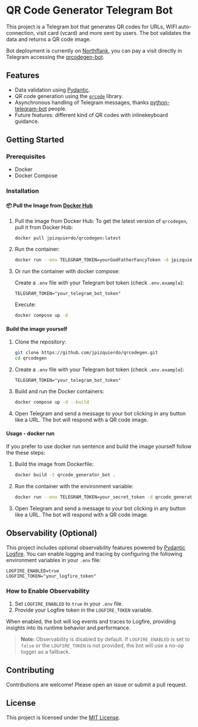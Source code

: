 # QR Code Generator Telegram Bot

This project is a Telegram bot that generates QR codes for URLs, WIFI auto-connection, visit card (vcard) and more sent by users. The bot validates the data and returns a QR code image.

Bot deployment is currently on [Northflank](https://northflank.com), you can pay a visit directly in Telegram accessing the [qrcodegen-bot](https://t.me/qrcode_generator_jpizquierdo_bot).

## Features

- Data validation using [Pydantic](https://github.com/pydantic/pydantic).
- QR code generation using the [`qrcode`](https://github.com/lincolnloop/python-qrcode) library.
- Asynchronous handling of Telegram messages, thanks [python-telegram-bot](https://github.com/python-telegram-bot/python-telegram-bot) people.
- Future features: different kind of QR codes with inlinekeyboard guidance.

## Getting Started

### Prerequisites

- Docker
- Docker Compose

### Installation
#### 📦 Pull the Image from [Docker Hub](https://hub.docker.com/r/jpizquierdo/qrcodegen)

1. Pull the image from Docker Hub:
To get the latest version of `qrcodegen`, pull it from Docker Hub:  
    ```sh
    docker pull jpizquierdo/qrcodegen:latest
    ```
2. Run the container:
    ```sh
    docker run --env TELEGRAM_TOKEN=yourGodFatherFancyToken -d jpizquierdo/qrcodegen:latest
    ```
3. Or run the container with docker compose:

    Create a `.env` file with your Telegram bot token (check `.env.example`):

    ```env
    TELEGRAM_TOKEN="your_telegram_bot_token"
    ```
    Execute:
    ```sh
    docker compose up -d
    ```
#### Build the image yourself
1. Clone the repository:

    ```sh
    git clone https://github.com/jpizquierdo/qrcodegen.git
    cd qrcodegen
    ```

2. Create a `.env` file with your Telegram bot token (check `.env.example`):

    ```env
    TELEGRAM_TOKEN="your_telegram_bot_token"
    ```

3. Build and run the Docker containers:

    ```sh
    docker compose up -d --build
    ```

4. Open Telegram and send a message to your bot clicking in any button like a URL. The bot will respond with a QR code image.

#### Usage - docker run
If you prefer to use docker run sentence and build the image yourself follow the these steps:
1. Build the image from Dockerfile:
    ```sh
    docker build -t qrcode_generator_bot .
    ```
2. Run the container with the environment variable:
    ```sh
    docker run --env TELEGRAM_TOKEN=your_secret_token -d qrcode_generator_bot
    ```
3. Open Telegram and send a message to your bot clicking in any button like a URL. The bot will respond with a QR code image.

## Observability (Optional)

This project includes optional observability features powered by [Pydantic Logfire](https://logfire.pydantic.dev/docs/). You can enable logging and tracing by configuring the following environment variables in your `.env` file:

```env
LOGFIRE_ENABLED=true
LOGFIRE_TOKEN="your_logfire_token"
```

### How to Enable Observability
1. Set `LOGFIRE_ENABLED` to `true` in your `.env` file.
2. Provide your Logfire token in the `LOGFIRE_TOKEN` variable.

When enabled, the bot will log events and traces to Logfire, providing insights into its runtime behavior and performance.

> **Note:** Observability is disabled by default. If `LOGFIRE_ENABLED` is set to `false` or the `LOGFIRE_TOKEN` is not provided, the bot will use a no-op logger as a fallback.

## Contributing

Contributions are welcome! Please open an issue or submit a pull request.

## License

This project is licensed under the [MIT License](LICENSE).
